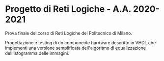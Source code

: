 # Progetto di Reti Logiche - A.A. 2020-2021
Prova finale del corso di Reti Logiche del Politecnico di Milano.

Progettazione e testing di un componente hardware descritto in VHDL che implementi una versione semplificata dell'algoritmo di equalizzazione dell'istogramma delle immagini.